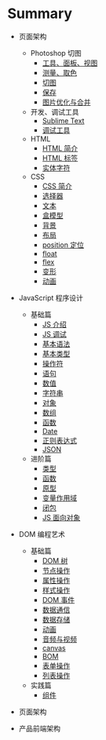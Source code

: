 # Summary

- 页面架构
  - Photoshop 切图
    - [工具、面板、视图](1.1/1.1.1.md)
    - [测量、取色](1.1/1.1.2.md)
    - [切图](1.1/1.1.3.md)
    - [保存](1.1/1.1.4.md)
    - [图片优化与合并](1.1/1.1.5.md)
  - 开发、调试工具
    - [Sublime Text](1.2/1.2.1.md)
    - [调试工具](1.2/1.2.2.md)
  - HTML
    - [HTML 简介](1.3/1.3.1.md)
    - [HTML 标签](1.3/1.3.2.md)
    - [实体字符](1.3/1.3.3.md)
  - CSS
    - [CSS 简介](1.4/1.4.1.md)
    - [选择器](1.4/1.4.2.md)
    - [文本](1.4/1.4.3.md)
    - [盒模型](1.4/1.4.4.md)
    - [背景](1.4/1.4.5.md)
    - [布局](1.4/1.4.6.md)
    - [position 定位](1.4/1.4.7.md)
    - [float](1.4/1.4.8.md)
    - [flex](1.4/1.4.9.md)
    - [变形](1.4/1.4.10.md)
    - [动画](1.4/1.4.11.md)
  
- JavaScript 程序设计
  - 基础篇
    - [JS 介绍](2.1/2.1.1.md)
    - [JS 调试](2.1/2.1.2.md)
    - [基本语法](2.1/2.1.3.md)
    - [基本类型](2.1/2.1.4.md)
    - [操作符](2.1/2.1.5.md)
    - [语句](2.1/2.1.6.md)
    - [数值](2.1/2.1.7.md)
    - [字符串](2.1/2.1.8.md)
    - [对象](2.1/2.1.9.md)
    - [数组](2.1/2.1.10.md)
    - [函数](2.1/2.1.11.md)
    - [Date](2.1/2.1.12.md)
    - [正则表达式](2.1/2.1.13.md)
    - [JSON](2.1/2.1.14.md)
  - 进阶篇
    - [类型](2.2/2.2.1.md)
    - [函数](2.2/2.2.2.md)
    - [原型](2.2/2.2.3.md)
    - [变量作用域](2.2/2.2.4.md)
    - [闭包](2.2/2.2.5.md)
    - [JS 面向对象](2.2/2.2.6.md)

- DOM 编程艺术
  - 基础篇
    - [DOM 树](3.1/3.1.1.md)
    - [节点操作](3.1/3.1.2.md)
    - [属性操作](3.1/3.1.3.md)
    - [样式操作](3.1/3.1.4.md)
    - [DOM 事件](3.1/3.1.5.md)
    - [数据通信](3.1/3.1.6.md)
    - [数据存储](3.1/3.1.7.md)
    - [动画](3.1/3.1.8.md)
    - [音频与视频](3.1/3.1.9.md)
    - [canvas](3.1/3.1.10.md)
    - [BOM](3.1/3.1.11.md)
    - [表单操作](3.1/3.1.12.md)
    - [列表操作](3.1/3.1.13.md)
  - 实践篇
    - [组件](3.2/3.2.1.md)

- 页面架构

- 产品前端架构

